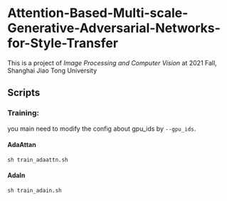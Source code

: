 # Attention-Based-Multi-scale-Generative-Adversarial-Networks-for-Style-Transfer

This is a project of *Image Processing and Computer Vision* at 2021 Fall, Shanghai Jiao Tong University

## Scripts
### Training:
you main need to modify the config about gpu_ids by `--gpu_ids`.
#### AdaAttan
`sh train_adaattn.sh`
#### AdaIn
`sh train_adain.sh`
